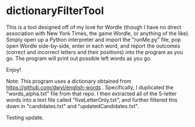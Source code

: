 # dictionaryFilterTool

This is a tool designed off of my love for Wordle (though I have no direct association with New York Times, the game Wordle, or anything of the like). Simply open up a Python interpreter and import the "runMe.py" file, pop open Wordle side-by-side, enter in each word, and report the outcomes (correct and incorrect letters and their positions) into the program as you go. The program will print out possible left words as you go. 

Enjoy!

Note: This program uses a dictionary obtained from https://github.com/dwyl/english-words . Specifically, I duplicated the "words_alpha.txt" file from that repo. I then extracted all of the 5-letter words into a text file called "fiveLetterOnly.txt", and further filtered this down in "candidates.txt" and "updatedCandidates.txt". 

Testing update.
